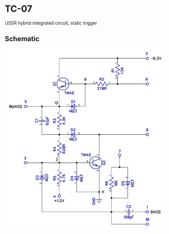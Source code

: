 # TC-07
USSR hybrid integrated circuit, static trigger

## Schematic

![schematic](images/schematic.png)